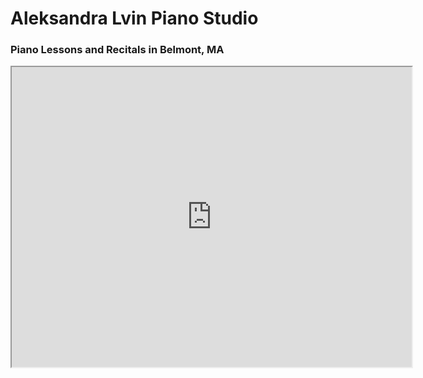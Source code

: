 ---
---

# Aleksandra Lvin Piano Studio
### Piano Lessons and Recitals in Belmont, MA

<iframe src="https://drive.google.com/file/d/0B6LLR9EY9tKNYmEyck90ODA3X0E/preview" width="640" height="480"></iframe>
